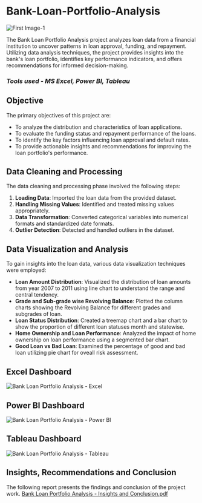 # Bank-Loan-Portfolio-Analysis

![First Image-1](https://github.com/akshaysangave/UK-Road-Accidents-Data-Analysis-Project/assets/156088551/e90a0140-187f-4847-bc72-ba1a9775655d)

The Bank Loan Portfolio Analysis project analyzes loan data from a financial institution to uncover patterns in loan approval, funding, and repayment. Utilizing data analysis techniques, the project provides insights into the bank's loan portfolio, identifies key performance indicators, and offers recommendations for informed decision-making.

### *Tools used - MS Excel, Power BI, Tableau*

## Objective
The primary objectives of this project are:
- To analyze the distribution and characteristics of loan applications.
- To evaluate the funding status and repayment performance of the loans.
- To identify the key factors influencing loan approval and default rates.
- To provide actionable insights and recommendations for improving the loan portfolio's performance.
## Data Cleaning and Processing
The data cleaning and processing phase involved the following steps:
1. **Loading Data**: Imported the loan data from the provided dataset.
2. **Handling Missing Values**: Identified and treated missing values appropriately.
3. **Data Transformation**: Converted categorical variables into numerical formats and standardized date formats.
4. **Outlier Detection**: Detected and handled outliers in the dataset.
## Data Visualization and Analysis
To gain insights into the loan data, various data visualization techniques were employed:
- **Loan Amount Distribution**: Visualized the distribution of loan amounts from year 2007 to 2011 using line chart to understand the range and central tendency.
- **Grade and Sub-grade wise Revolving Balance**: Plotted the column charts showing the Revolving Balance for different grades and subgrades of loan.
- **Loan Status Distribution**: Created a treemap chart and a bar chart to show the proportion of different loan statuses month and statewise.
- **Home Ownership and Loan Performance**: Analyzed the impact of home ownership on loan performance using a segmented bar chart.
- **Good Loan vs Bad Loan**: Examined the percentage of good and bad loan utilizing pie chart for oveall risk assessment.
## Excel Dashboard
![Bank Loan Portfolio Analysis - Excel](https://github.com/akshaysangave/Bank-Loan-Portfolio-Analysis/assets/156088551/0dc38042-09fa-42d1-926e-4bac4ae344a1)
## Power BI Dashboard
![Bank Loan Portfolio Analysis - Power BI](https://github.com/akshaysangave/Bank-Loan-Portfolio-Analysis/assets/156088551/7e70ecd8-697e-4f87-bbb2-3395a955562d)
## Tableau Dashboard
![Bank Loan Portfolio Analysis - Tableau](https://github.com/akshaysangave/Bank-Loan-Portfolio-Analysis/assets/156088551/8a578c38-92ff-4191-bef5-5b79f746e09c)
## Insights, Recommendations and Conclusion
The following report presents the findings and conclusion of the project work.
[Bank Loan Portfolio Analysis - Insights and Conclusion.pdf](https://github.com/user-attachments/files/16084726/Bank.Loan.Portfolio.Analysis.-.Insights.and.Conclusion.pdf)
